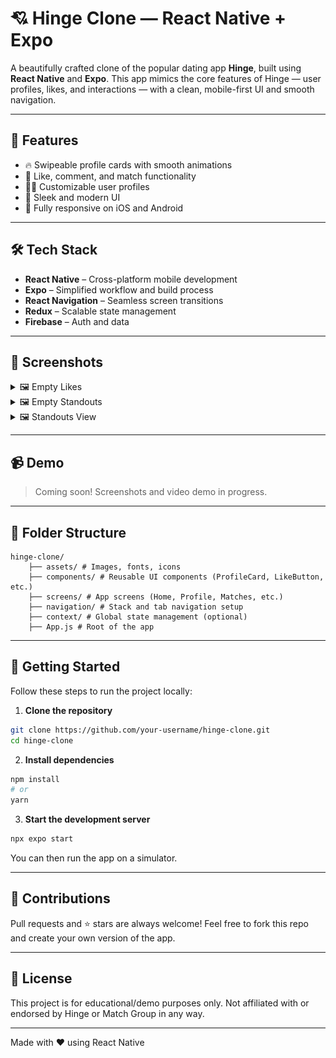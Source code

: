 # 💘 Hinge Clone — React Native + Expo

A beautifully crafted clone of the popular dating app **Hinge**, built using **React Native** and **Expo**. This app mimics the core features of Hinge — user profiles, likes, and interactions — with a clean, mobile-first UI and smooth navigation.

---

## 🚀 Features

- 🔥 Swipeable profile cards with smooth animations  
- 💬 Like, comment, and match functionality  
- 🧑‍💼 Customizable user profiles  
- 🎨 Sleek and modern UI  
- 📱 Fully responsive on iOS and Android  

---

## 🛠 Tech Stack

- **React Native** – Cross-platform mobile development  
- **Expo** – Simplified workflow and build process  
- **React Navigation** – Seamless screen transitions  
- **Redux** – Scalable state management  
- **Firebase** – Auth and data  

---

## 📸 Screenshots

<details>
  <summary>🖼️ Empty Likes</summary>
  <br />
  <img src="./screenshots/empty-likes.png" width="500"/>
</details>

<details>
  <summary>🖼️ Empty Standouts</summary>
  <br />
  <img src="./screenshots/empty-standouts.png" width="500"/>
</details>

<details>
  <summary>🖼️ Standouts View</summary>
  <br />
  <img src="./screenshots/standouts.png" width="500"/>
</details>

---

## 📹 Demo

> Coming soon! Screenshots and video demo in progress.

---

## 📂 Folder Structure

```
hinge-clone/ 
    ├── assets/ # Images, fonts, icons
    ├── components/ # Reusable UI components (ProfileCard, LikeButton, etc.) 
    ├── screens/ # App screens (Home, Profile, Matches, etc.)
    ├── navigation/ # Stack and tab navigation setup
    ├── context/ # Global state management (optional)
    ├── App.js # Root of the app
```
---

## 📌 Getting Started

Follow these steps to run the project locally:

1. **Clone the repository**

```bash
git clone https://github.com/your-username/hinge-clone.git
cd hinge-clone
```

2. **Install dependencies**

```bash
npm install
# or
yarn
```

3. **Start the development server**
```bash
npx expo start
```

You can then run the app on a simulator.

---

## 🤝 Contributions

Pull requests and ⭐️ stars are always welcome!
Feel free to fork this repo and create your own version of the app.

---

## 📄 License

This project is for educational/demo purposes only.
Not affiliated with or endorsed by Hinge or Match Group in any way.

---

Made with ❤️ using React Native
